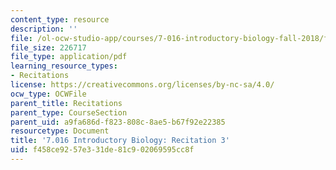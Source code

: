 ```yaml
---
content_type: resource
description: ''
file: /ol-ocw-studio-app/courses/7-016-introductory-biology-fall-2018/f458ce9257e331de81c902069595cc8f_MIT7_016F18rec3.pdf
file_size: 226717
file_type: application/pdf
learning_resource_types:
- Recitations
license: https://creativecommons.org/licenses/by-nc-sa/4.0/
ocw_type: OCWFile
parent_title: Recitations
parent_type: CourseSection
parent_uid: a9fa686d-f823-808c-8ae5-b67f92e22385
resourcetype: Document
title: '7.016 Introductory Biology: Recitation 3'
uid: f458ce92-57e3-31de-81c9-02069595cc8f
---
```

